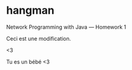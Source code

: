 hangman
=======

Network Programming with Java — Homework 1

Ceci est une modification.

<3

Tu es un bébé <3
